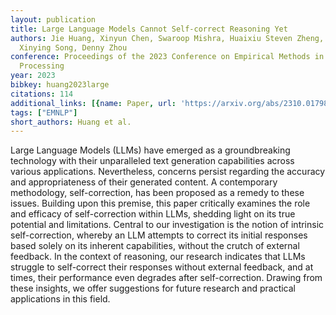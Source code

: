 ```yaml
---
layout: publication
title: Large Language Models Cannot Self-correct Reasoning Yet
authors: Jie Huang, Xinyun Chen, Swaroop Mishra, Huaixiu Steven Zheng, Adams Wei Yu,
  Xinying Song, Denny Zhou
conference: Proceedings of the 2023 Conference on Empirical Methods in Natural Language
  Processing
year: 2023
bibkey: huang2023large
citations: 114
additional_links: [{name: Paper, url: 'https://arxiv.org/abs/2310.01798'}]
tags: ["EMNLP"]
short_authors: Huang et al.
---
```

Large Language Models (LLMs) have emerged as a groundbreaking technology with
their unparalleled text generation capabilities across various applications.
Nevertheless, concerns persist regarding the accuracy and appropriateness of
their generated content. A contemporary methodology, self-correction, has been
proposed as a remedy to these issues. Building upon this premise, this paper
critically examines the role and efficacy of self-correction within LLMs,
shedding light on its true potential and limitations. Central to our
investigation is the notion of intrinsic self-correction, whereby an LLM
attempts to correct its initial responses based solely on its inherent
capabilities, without the crutch of external feedback. In the context of
reasoning, our research indicates that LLMs struggle to self-correct their
responses without external feedback, and at times, their performance even
degrades after self-correction. Drawing from these insights, we offer
suggestions for future research and practical applications in this field.